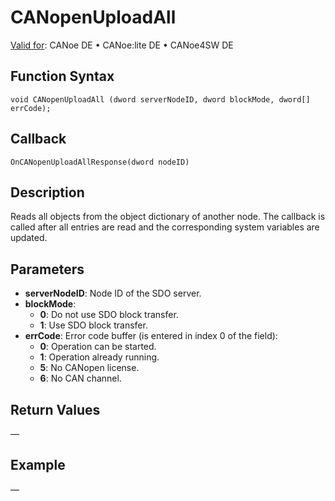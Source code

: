# CANopenUploadAll

[Valid for](../../../../Shared/FeatureAvailability.md): CANoe DE • CANoe:lite DE • CANoe4SW DE

## Function Syntax

```plaintext
void CANopenUploadAll (dword serverNodeID, dword blockMode, dword[] errCode);
```

## Callback

```plaintext
OnCANopenUploadAllResponse(dword nodeID)
```

## Description

Reads all objects from the object dictionary of another node. The callback is called after all entries are read and the corresponding system variables are updated.

## Parameters

- **serverNodeID**: Node ID of the SDO server.
- **blockMode**:
  - **0**: Do not use SDO block transfer.
  - **1**: Use SDO block transfer.
- **errCode**: Error code buffer (is entered in index 0 of the field):
  - **0**: Operation can be started.
  - **1**: Operation already running.
  - **5**: No CANopen license.
  - **6**: No CAN channel.

## Return Values

—

## Example

—
